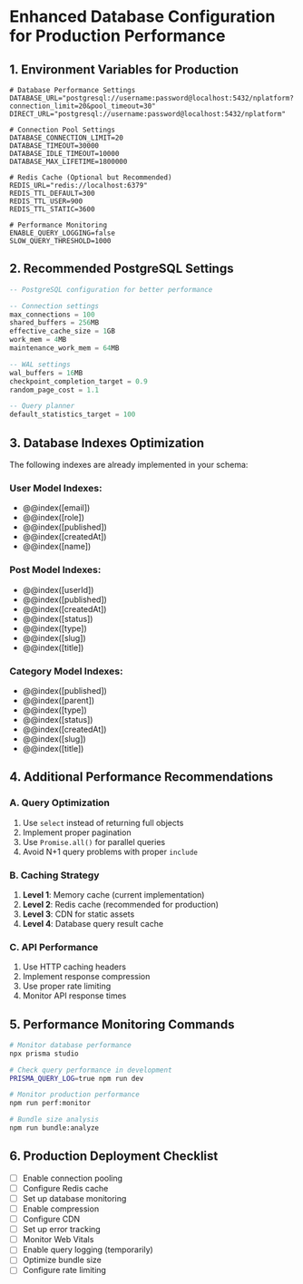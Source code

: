 # Enhanced Database Configuration for Production Performance

## 1. Environment Variables for Production
```env
# Database Performance Settings
DATABASE_URL="postgresql://username:password@localhost:5432/nplatform?connection_limit=20&pool_timeout=30"
DIRECT_URL="postgresql://username:password@localhost:5432/nplatform"

# Connection Pool Settings
DATABASE_CONNECTION_LIMIT=20
DATABASE_TIMEOUT=30000
DATABASE_IDLE_TIMEOUT=10000
DATABASE_MAX_LIFETIME=1800000

# Redis Cache (Optional but Recommended)
REDIS_URL="redis://localhost:6379"
REDIS_TTL_DEFAULT=300
REDIS_TTL_USER=900
REDIS_TTL_STATIC=3600

# Performance Monitoring
ENABLE_QUERY_LOGGING=false
SLOW_QUERY_THRESHOLD=1000
```

## 2. Recommended PostgreSQL Settings
```sql
-- PostgreSQL configuration for better performance

-- Connection settings
max_connections = 100
shared_buffers = 256MB
effective_cache_size = 1GB
work_mem = 4MB
maintenance_work_mem = 64MB

-- WAL settings
wal_buffers = 16MB
checkpoint_completion_target = 0.9
random_page_cost = 1.1

-- Query planner
default_statistics_target = 100
```

## 3. Database Indexes Optimization
The following indexes are already implemented in your schema:

### User Model Indexes:
- @@index([email])
- @@index([role])
- @@index([published])
- @@index([createdAt])
- @@index([name])

### Post Model Indexes:
- @@index([userId])
- @@index([published])
- @@index([createdAt])
- @@index([status])
- @@index([type])
- @@index([slug])
- @@index([title])

### Category Model Indexes:
- @@index([published])
- @@index([parent])
- @@index([type])
- @@index([status])
- @@index([createdAt])
- @@index([slug])
- @@index([title])

## 4. Additional Performance Recommendations

### A. Query Optimization
1. Use `select` instead of returning full objects
2. Implement proper pagination
3. Use `Promise.all()` for parallel queries
4. Avoid N+1 query problems with proper `include`

### B. Caching Strategy
1. **Level 1**: Memory cache (current implementation)
2. **Level 2**: Redis cache (recommended for production)
3. **Level 3**: CDN for static assets
4. **Level 4**: Database query result cache

### C. API Performance
1. Use HTTP caching headers
2. Implement response compression
3. Use proper rate limiting
4. Monitor API response times

## 5. Performance Monitoring Commands

```bash
# Monitor database performance
npx prisma studio

# Check query performance in development
PRISMA_QUERY_LOG=true npm run dev

# Monitor production performance
npm run perf:monitor

# Bundle size analysis
npm run bundle:analyze
```

## 6. Production Deployment Checklist

- [ ] Enable connection pooling
- [ ] Configure Redis cache
- [ ] Set up database monitoring
- [ ] Enable compression
- [ ] Configure CDN
- [ ] Set up error tracking
- [ ] Monitor Web Vitals
- [ ] Enable query logging (temporarily)
- [ ] Optimize bundle size
- [ ] Configure rate limiting
